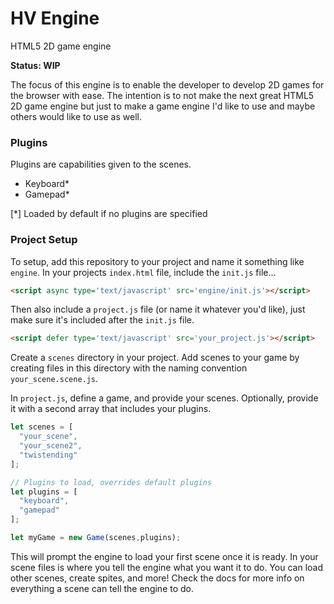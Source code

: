 # HV Engine
HTML5 2D game engine

**Status: WIP**

The focus of this engine is to enable the developer to develop 2D games for the browser with ease. The intention is to not make the next great HTML5 2D game engine but just to make a game engine I'd like to use and maybe others would like to use as well.

### Plugins
Plugins are capabilities given to the scenes.
- Keyboard*
- Gamepad*

[*] Loaded by default if no plugins are specified

### Project Setup

To setup, add this repository to your project and name it something like `engine`.
In your projects `index.html` file, include the `init.js` file...
```html
<script async type='text/javascript' src='engine/init.js'></script>
```
Then also include a `project.js` file (or name it whatever you'd like), just make sure it's included after the `init.js` file.
```html
<script defer type='text/javascript' src='your_project.js'></script>
```
Create a `scenes` directory in your project. Add scenes to your game by creating files in this directory with the naming convention `your_scene.scene.js`.

In `project.js`, define a game, and provide your scenes. Optionally, provide it with a second array that includes your plugins.
```js
let scenes = [
  "your_scene",
  "your_scene2",
  "twistending"
];

// Plugins to load, overrides default plugins
let plugins = [
  "keyboard",
  "gamepad"
];

let myGame = new Game(scenes,plugins);
```
This will prompt the engine to load your first scene once it is ready. In your scene files is where you tell the engine what you want it to do. You can load other scenes, create spites, and more! Check the docs for more info on everything a scene can tell the engine to do.
